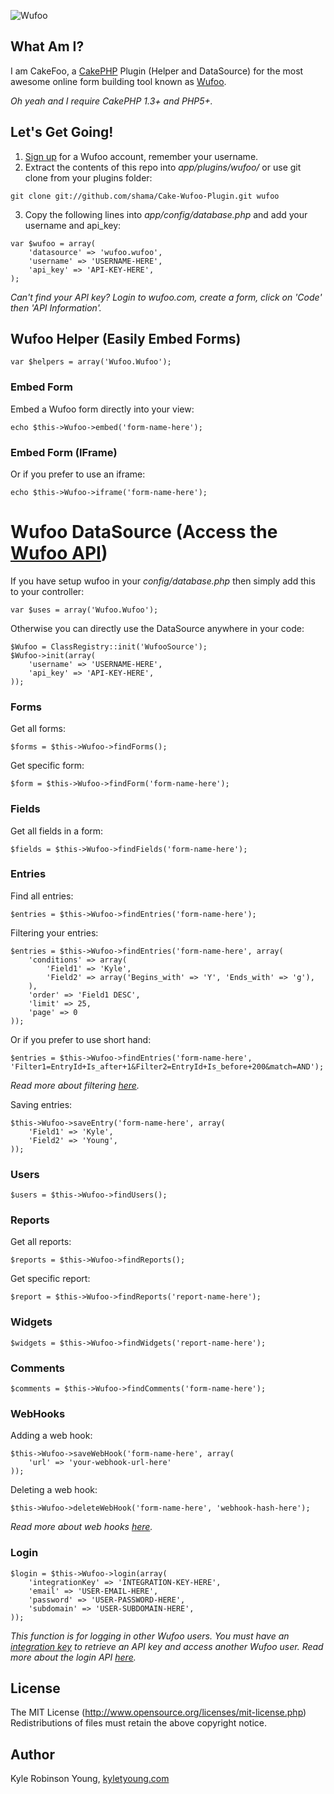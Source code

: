 ![Wufoo][1]

## What Am I?
I am CakeFoo, a [CakePHP][2] Plugin (Helper and DataSource) for the most awesome online form building tool known as [Wufoo][3]. 

*Oh yeah and I require CakePHP 1.3+ and PHP5+.*


## Let's Get Going!

  1. [Sign up][4] for a Wufoo account, remember your username.
  2. Extract the contents of this repo into *app/plugins/wufoo/* or use git clone from your plugins folder:
		
	git clone git://github.com/shama/Cake-Wufoo-Plugin.git wufoo

  3. Copy the following lines into *app/config/database.php* and add your username and api_key:

	var $wufoo = array(
		'datasource' => 'wufoo.wufoo',
		'username' => 'USERNAME-HERE',
		'api_key' => 'API-KEY-HERE',
	);

*Can't find your API key? Login to wufoo.com, create a form, click on 'Code' then 'API Information'.*
	
## Wufoo Helper (Easily Embed Forms)

    var $helpers = array('Wufoo.Wufoo');

### Embed Form
Embed a Wufoo form directly into your view:

    echo $this->Wufoo->embed('form-name-here');
		
### Embed Form (IFrame)
Or if you prefer to use an iframe:

    echo $this->Wufoo->iframe('form-name-here');

# Wufoo DataSource (Access the [Wufoo API][5]) 
If you have setup wufoo in your *config/database.php* then simply add this to your controller:

    var $uses = array('Wufoo.Wufoo');

Otherwise you can directly use the DataSource anywhere in your code:

	$Wufoo = ClassRegistry::init('WufooSource');
	$Wufoo->init(array(
		'username' => 'USERNAME-HERE',
		'api_key' => 'API-KEY-HERE',
	));
	

### Forms
Get all forms:

	$forms = $this->Wufoo->findForms();

Get specific form:

	$form = $this->Wufoo->findForm('form-name-here');
		
### Fields
Get all fields in a form:
		
	$fields = $this->Wufoo->findFields('form-name-here');
		
### Entries
Find all entries:

	$entries = $this->Wufoo->findEntries('form-name-here');

Filtering your entries:
		
	$entries = $this->Wufoo->findEntries('form-name-here', array(
		'conditions' => array(
			'Field1' => 'Kyle',
			'Field2' => array('Begins_with' => 'Y', 'Ends_with' => 'g'),
		),
		'order' => 'Field1 DESC',
		'limit' => 25,
		'page' => 0
	));

Or if you prefer to use short hand:
		
	$entries = $this->Wufoo->findEntries('form-name-here', 'Filter1=EntryId+Is_after+1&Filter2=EntryId+Is_before+200&match=AND');

*Read more about filtering [here][6].*

Saving entries:
		
	$this->Wufoo->saveEntry('form-name-here', array(
		'Field1' => 'Kyle',
		'Field2' => 'Young',
	));

### Users

	$users = $this->Wufoo->findUsers();
		
### Reports
Get all reports:
		
	$reports = $this->Wufoo->findReports();

Get specific report:
		
	$report = $this->Wufoo->findReports('report-name-here');
		
### Widgets
		
	$widgets = $this->Wufoo->findWidgets('report-name-here');

### Comments
		
	$comments = $this->Wufoo->findComments('form-name-here');
	
### WebHooks
Adding a web hook:
		
	$this->Wufoo->saveWebHook('form-name-here', array(
		'url' => 'your-webhook-url-here'
	));

Deleting a web hook:

	$this->Wufoo->deleteWebHook('form-name-here', 'webhook-hash-here');

*Read more about web hooks [here][7].*
		
### Login
	
	$login = $this->Wufoo->login(array(
		'integrationKey' => 'INTEGRATION-KEY-HERE',
		'email' => 'USER-EMAIL-HERE',
		'password' => 'USER-PASSWORD-HERE',
		'subdomain' => 'USER-SUBDOMAIN-HERE', 
	));

*This function is for logging in other Wufoo users. You must have an [integration key][8] to retrieve an API key and access another Wufoo user. Read more about the login API [here][9].*


## License
The MIT License (http://www.opensource.org/licenses/mit-license.php) Redistributions of files must retain the above copyright notice.

## Author
Kyle Robinson Young, [kyletyoung.com][10]


  [1]: http://dev.epiphanet.com/wufoo/img/Wufoo-Teal-Small.png
  [2]: http://cakephp.org/
  [3]: http://wufoo.com/
  [4]: http://wufoo.com/signup/
  [5]: http://wufoo.com/docs/api/v3/
  [6]: http://wufoo.com/docs/api/v3/entries/get/
  [7]: http://wufoo.com/docs/integrations/webhooks/
  [8]: https://master.wufoo.com/forms/integration-key-application/
  [9]: http://wufoo.com/docs/api/v3/login/
  [10]: http://kyletyoung.com